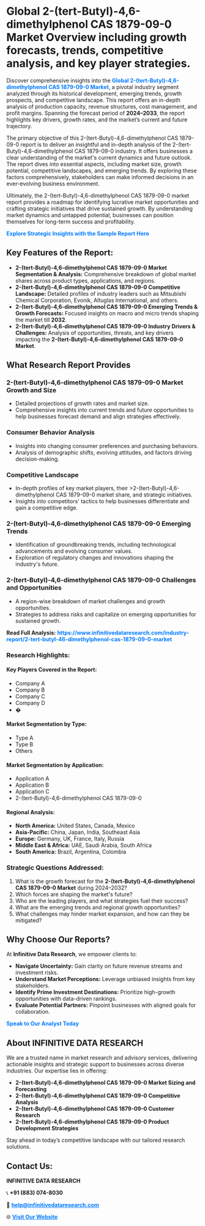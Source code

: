 <h1>Global 2-(tert-Butyl)-4,6-dimethylphenol CAS 1879-09-0 Market Overview including growth forecasts, trends, competitive analysis, and key player strategies.</h1>
<p>
Discover comprehensive insights into the 
<a href="https://www.infinitivedataresearch.com/industry-report/2-tert-butyl-46-dimethylphenol-cas-1879-09-0-market" rel="dofollow" style="color: #007BFF; text-decoration: none;"><strong>Global 2-(tert-Butyl)-4,6-dimethylphenol CAS 1879-09-0 Market</strong></a>, a pivotal industry segment analyzed through its historical development, emerging trends, growth prospects, and competitive landscape. This report offers an in-depth analysis of production capacity, revenue structures, cost management, and profit margins. Spanning the forecast period of <strong>2024–2033</strong>, the report highlights key drivers, growth rates, and the market’s current and future trajectory.
</p>
<p>
The primary objective of this 2-(tert-Butyl)-4,6-dimethylphenol CAS 1879-09-0 report is to deliver an insightful and in-depth analysis of the 2-(tert-Butyl)-4,6-dimethylphenol CAS 1879-09-0 industry. It offers businesses a clear understanding of the market's current dynamics and future outlook. The report dives into essential aspects, including market size, growth potential, competitive landscapes, and emerging trends. By exploring these factors comprehensively, stakeholders can make informed decisions in an ever-evolving business environment.
</p>
<p>
Ultimately, the 2-(tert-Butyl)-4,6-dimethylphenol CAS 1879-09-0 market report provides a roadmap for identifying lucrative market opportunities and crafting strategic initiatives that drive sustained growth. By understanding market dynamics and untapped potential, businesses can position themselves for long-term success and profitability.
</p>
<p>
<a href="https://www.infinitivedataresearch.com/request-sample/reportId=102958" style="color: #007BFF; text-decoration: none;"><strong>Explore Strategic Insights with the Sample Report Here</strong></a>
</p>

<h2>Key Features of the Report:</h2>
<ul>
<li><strong>2-(tert-Butyl)-4,6-dimethylphenol CAS 1879-09-0 Market Segmentation & Analysis:</strong> Comprehensive breakdown of global market shares across product types, applications, and regions.</li>
<li><strong>2-(tert-Butyl)-4,6-dimethylphenol CAS 1879-09-0 Competitive Landscape:</strong> Detailed profiles of industry leaders such as Mitsubishi Chemical Corporation, Evonik, Altuglas International, and others.</li>
<li><strong>2-(tert-Butyl)-4,6-dimethylphenol CAS 1879-09-0 Emerging Trends & Growth Forecasts:</strong> Focused insights on macro and micro trends shaping the market till <strong>2032</strong>.</li>
<li><strong>2-(tert-Butyl)-4,6-dimethylphenol CAS 1879-09-0 Industry Drivers & Challenges:</strong> Analysis of opportunities, threats, and key drivers impacting the <strong>2-(tert-Butyl)-4,6-dimethylphenol CAS 1879-09-0 Market</strong>.</li>
</ul>

<h2>What Research Report Provides</h2>
<h3>2-(tert-Butyl)-4,6-dimethylphenol CAS 1879-09-0 Market Growth and Size</h3>
<ul>
<li>Detailed projections of growth rates and market size.</li>
<li>Comprehensive insights into current trends and future opportunities to help businesses forecast demand and align strategies effectively.</li>
</ul>

<h3>Consumer Behavior Analysis</h3>
<ul>
<li>Insights into changing consumer preferences and purchasing behaviors.</li>
<li>Analysis of demographic shifts, evolving attitudes, and factors driving decision-making.</li>
</ul>

<h3>Competitive Landscape</h3>
<ul>
<li>In-depth profiles of key market players, their >2-(tert-Butyl)-4,6-dimethylphenol CAS 1879-09-0 market share, and strategic initiatives.</li>
<li>Insights into competitors' tactics to help businesses differentiate and gain a competitive edge.</li>
</ul>

<h3>2-(tert-Butyl)-4,6-dimethylphenol CAS 1879-09-0 Emerging Trends</h3>
<ul>
<li>Identification of groundbreaking trends, including technological advancements and evolving consumer values.</li>
<li>Exploration of regulatory changes and innovations shaping the industry's future.</li>
</ul>

<h3>2-(tert-Butyl)-4,6-dimethylphenol CAS 1879-09-0 Challenges and Opportunities</h3>
<ul>
<li>A region-wise breakdown of market challenges and growth opportunities.</li>
<li>Strategies to address risks and capitalize on emerging opportunities for sustained growth.</li>
</ul>
<p><strong>Read Full Analysis:</strong> <a href="https://www.infinitivedataresearch.com/industry-report/2-tert-butyl-46-dimethylphenol-cas-1879-09-0-market" rel="dofollow" style="color: #007BFF; text-decoration: none;"><strong>https://www.infinitivedataresearch.com/industry-report/2-tert-butyl-46-dimethylphenol-cas-1879-09-0-market</strong></a></p>
<h3>Research Highlights:</h3>
<h4>Key Players Covered in the Report:</h4>
<ul><li>Company A</li><li>Company B</li><li>Company C</li><li>Company D</li><li>�</li></ul>
<h4>Market Segmentation by Type:</h4>
<ul><li>Type A</li><li>Type B</li><li>Others</li></ul>
<h4>Market Segmentation by Application:</h4>
<ul><li>Application A</li><li>Application B</li><li>Application C</li><li>2-(tert-Butyl)-4,6-dimethylphenol CAS 1879-09-0</li></ul>

<h4>Regional Analysis:</h4>
<ul>
<li><strong>North America:</strong> United States, Canada, Mexico</li>
<li><strong>Asia-Pacific:</strong> China, Japan, India, Southeast Asia</li>
<li><strong>Europe:</strong> Germany, UK, France, Italy, Russia</li>
<li><strong>Middle East & Africa:</strong> UAE, Saudi Arabia, South Africa</li>
<li><strong>South America:</strong> Brazil, Argentina, Colombia</li>
</ul>

<h3>Strategic Questions Addressed:</h3>
<ol>
<li>What is the growth forecast for the <strong>2-(tert-Butyl)-4,6-dimethylphenol CAS 1879-09-0 Market</strong> during 2024–2032?</li>
<li>Which forces are shaping the market's future?</li>
<li>Who are the leading players, and what strategies fuel their success?</li>
<li>What are the emerging trends and regional growth opportunities?</li>
<li>What challenges may hinder market expansion, and how can they be mitigated?</li>
</ol>

<h2>Why Choose Our Reports?</h2>
<p>At <strong>Infinitive Data Research</strong>, we empower clients to:</p>
<ul>
<li><strong>Navigate Uncertainty:</strong> Gain clarity on future revenue streams and investment risks.</li>
<li><strong>Understand Market Perceptions:</strong> Leverage unbiased insights from key stakeholders.</li>
<li><strong>Identify Prime Investment Destinations:</strong> Prioritize high-growth opportunities with data-driven rankings.</li>
<li><strong>Evaluate Potential Partners:</strong> Pinpoint businesses with aligned goals for collaboration.</li>
</ul>
<p><a href="https://www.infinitivedataresearch.com/industry-report/2-tert-butyl-46-dimethylphenol-cas-1879-09-0-market" rel="dofollow" style="color: #007BFF; text-decoration: none;"><strong>Speak to Our Analyst Today</strong></a></p>

<h2>About INFINITIVE DATA RESEARCH</h2>
<p>We are a trusted name in market research and advisory services, delivering actionable insights and strategic support to businesses across diverse industries. Our expertise lies in offering:</p>
<ul>
<li><strong>2-(tert-Butyl)-4,6-dimethylphenol CAS 1879-09-0 Market Sizing and Forecasting</strong></li>
<li><strong>2-(tert-Butyl)-4,6-dimethylphenol CAS 1879-09-0 Competitive Analysis</strong></li>
<li><strong>2-(tert-Butyl)-4,6-dimethylphenol CAS 1879-09-0 Customer Research</strong></li>
<li><strong>2-(tert-Butyl)-4,6-dimethylphenol CAS 1879-09-0 Product Development Strategies</strong></li>
</ul>
<p>Stay ahead in today’s competitive landscape with our tailored research solutions.</p>

<h2>Contact Us:</h2>
<p><strong>INFINITIVE DATA RESEARCH</strong></p>
<p>📞 <strong>+91 (883) 074-8030</strong></p>
<p>📧 <strong><a href="mailto:help@infinitivedataresearch.com" style="color: #007BFF;">help@infinitivedataresearch.com</a></strong></p>
<p>🌐 <strong><a href="https://www.infinitivedataresearch.com" rel="dofollow" style="color: #007BFF;">Visit Our Website</a></strong></p>